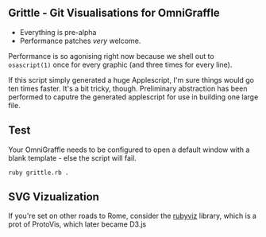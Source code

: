 ## Grittle - Git Visualisations for OmniGraffle

* Everything is pre-alpha
* Performance patches _very_ welcome.

Performance is so agonising right now because we shell out to `osascript(1)` once for every graphic (and three times for every line).

If this script simply generated a huge Applescript, I'm sure things would go ten times faster. It's a bit tricky, though.
Preliminary abstraction has been performed to caputre the generated applescript for use in building one large file.


## Test

Your OmniGraffle needs to be configured to open a default window with a blank template - else the script will fail.

`ruby grittle.rb .`

## SVG Vizualization

If you're set on other roads to Rome, consider the [rubyviz](https://github.com/clbustos/rubyvis) library, which is a prot of ProtoVis, which later became D3.js
